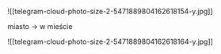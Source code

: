 
![[telegram-cloud-photo-size-2-5471889804162618154-y.jpg]]

miasto -> w mieście

![[telegram-cloud-photo-size-2-5471889804162618164-y.jpg]]